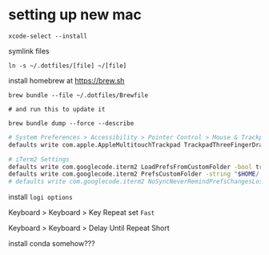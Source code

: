 # setting up new mac

```
xcode-select --install
```

symlink files
```
ln -s ~/.dotfiles/[file] ~/[file]
```

install homebrew at https://brew.sh

```
brew bundle --file ~/.dotfiles/Brewfile

# and run this to update it

brew bundle dump --force --describe
```

```bash
# System Preferences > Accessibility > Pointer Control > Mouse & Trackpad > Trackpad Options > Enable Dragging > Three Finger Drag (NOTE: The GUI doesn't update)
defaults write com.apple.AppleMultitouchTrackpad TrackpadThreeFingerDrag -bool true
```

```bash
# iTerm2 Settings
defaults write com.googlecode.iterm2 LoadPrefsFromCustomFolder -bool true
defaults write com.googlecode.iterm2 PrefsCustomFolder -string "$HOME/.dotfiles/iterm2"
# defaults write com.googlecode.iterm2 NoSyncNeverRemindPrefsChangesLostForFile -bool true
```

install `logi options`

Keyboard > Keyboard > Key Repeat
set `Fast`

Keyboard > Keyboard > Delay Until Repeat
Short

install conda somehow???
